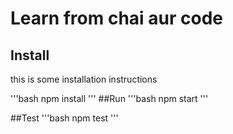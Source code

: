 # Learn from chai aur code
## Install
this is some installation instructions

'''bash
npm install
'''
##Run
'''bash
npm start
'''

##Test
'''bash
npm test
'''
